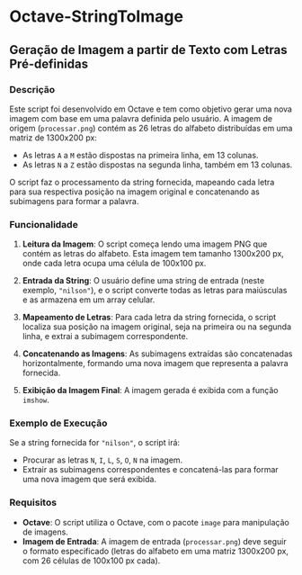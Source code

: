 # Octave-StringToImage

## Geração de Imagem a partir de Texto com Letras Pré-definidas

### Descrição

Este script foi desenvolvido em Octave e tem como objetivo gerar uma nova imagem com base em uma palavra definida pelo usuário. A imagem de origem (`processar.png`) contém as 26 letras do alfabeto distribuídas em uma matriz de 1300x200 px:

- As letras `A` a `M` estão dispostas na primeira linha, em 13 colunas.
- As letras `N` a `Z` estão dispostas na segunda linha, também em 13 colunas.

O script faz o processamento da string fornecida, mapeando cada letra para sua respectiva posição na imagem original e concatenando as subimagens para formar a palavra.

### Funcionalidade

1. **Leitura da Imagem**: O script começa lendo uma imagem PNG que contém as letras do alfabeto. Esta imagem tem tamanho 1300x200 px, onde cada letra ocupa uma célula de 100x100 px.
   
2. **Entrada da String**: O usuário define uma string de entrada (neste exemplo, `"nilson"`), e o script converte todas as letras para maiúsculas e as armazena em um array celular.

3. **Mapeamento de Letras**: Para cada letra da string fornecida, o script localiza sua posição na imagem original, seja na primeira ou na segunda linha, e extrai a subimagem correspondente.

4. **Concatenando as Imagens**: As subimagens extraídas são concatenadas horizontalmente, formando uma nova imagem que representa a palavra fornecida.

5. **Exibição da Imagem Final**: A imagem gerada é exibida com a função `imshow`.

### Exemplo de Execução

Se a string fornecida for `"nilson"`, o script irá:

- Procurar as letras `N`, `I`, `L`, `S`, `O`, `N` na imagem.
- Extrair as subimagens correspondentes e concatená-las para formar uma nova imagem que será exibida.

### Requisitos

- **Octave**: O script utiliza o Octave, com o pacote `image` para manipulação de imagens.
- **Imagem de Entrada**: A imagem de entrada (`processar.png`) deve seguir o formato especificado (letras do alfabeto em uma matriz 1300x200 px, com 26 células de 100x100 px cada).
